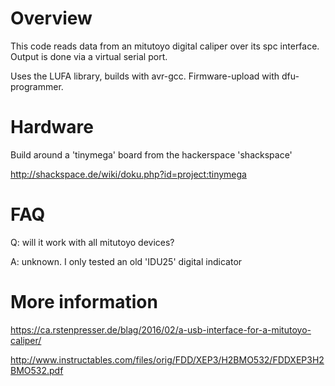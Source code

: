 # Overview
This code reads data from an mitutoyo digital caliper over its spc interface. Output is done via a virtual serial port.

Uses the LUFA library, builds with avr-gcc. Firmware-upload with dfu-programmer.

# Hardware
Build around a 'tinymega' board from the hackerspace 'shackspace'

http://shackspace.de/wiki/doku.php?id=project:tinymega

# FAQ
Q: will it work with all mitutoyo devices?

A: unknown. I only tested an old 'IDU25' digital indicator

# More information
https://ca.rstenpresser.de/blag/2016/02/a-usb-interface-for-a-mitutoyo-caliper/

http://www.instructables.com/files/orig/FDD/XEP3/H2BMO532/FDDXEP3H2BMO532.pdf
